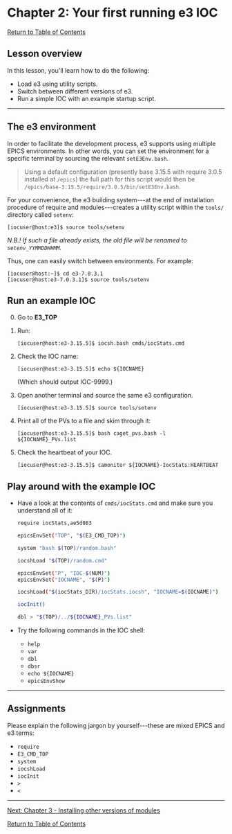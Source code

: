 # Chapter 2: Your first running e3 IOC

[Return to Table of Contents](README.md)

## Lesson overview

In this lesson, you'll learn how to do the following:

* Load e3 using utility scripts.
* Switch between different versions of e3.
* Run a simple IOC with an example startup script.

---

## The e3 environment

In order to facilitate the development process, e3 supports using multiple EPICS environments. In other words, you can set the environment for a specific terminal by sourcing the relevant `setE3Env.bash`.

> Using a default configuration (presently base 3.15.5 with require 3.0.5 installed at `/epics`) the full path for this script would then be `/epics/base-3.15.5/require/3.0.5/bin/setE3Env.bash`.

For your convenience, the e3 building system---at the end of installation procedure of require and modules---creates a utility script within the `tools/` directory called `setenv`:

```console
[iocuser@host:e3]$ source tools/setenv
```

*N.B.! If such a file already exists, the old file will be renamed to `setenv_YYMMDDHHMM`.*

Thus, one can easily switch between environments. For example:

```console
[iocuser@host:~]$ cd e3-7.0.3.1
[iocuser@host:e3-7.0.3.1]$ source tools/setenv
```

## Run an example IOC

0. Go to **E3_TOP**
1. Run:

   ```console
   [iocuser@host:e3-3.15.5]$ iocsh.bash cmds/iocStats.cmd 
   ```

2. Check the IOC name:

   ```console
   [iocuser@host:e3-3.15.5]$ echo ${IOCNAME}
   ```

   (Which should output IOC-9999.)

3. Open another terminal and source the same e3 configuration.

   ```console
   [iocuser@host:e3-3.15.5]$ source tools/setenv
   ```

4. Print all of the PVs to a file and skim through it:

   ```console
   [iocuser@host:e3-3.15.5]$ bash caget_pvs.bash -l ${IOCNAME}_PVs.list
   ```

5. Check the heartbeat of your IOC.

   ```console
   [iocuser@host:e3-3.15.5]$ camonitor ${IOCNAME}-IocStats:HEARTBEAT
   ```

## Play around with the example IOC

* Have a look at the contents of `cmds/iocStats.cmd` and make sure you understand all of it:

  ```bash
  require iocStats,ae5d083

  epicsEnvSet("TOP", "$(E3_CMD_TOP)")

  system "bash $(TOP)/random.bash"

  iocshLoad "$(TOP)/random.cmd"

  epicsEnvSet("P", "IOC-$(NUM)")
  epicsEnvSet("IOCNAME", "$(P)")

  iocshLoad("$(iocStats_DIR)/iocStats.iocsh", "IOCNAME=$(IOCNAME)")

  iocInit()

  dbl > "$(TOP)/../${IOCNAME}_PVs.list"
  ```

* Try the following commands in the IOC shell:

  - `help`
  - `var`
  - `dbl`
  - `dbsr`
  - `echo ${IOCNAME}`
  - `epicsEnvShow`

---

## Assignments

Please explain the following jargon by yourself---these are mixed EPICS and e3 terms:

- `require`
- `E3_CMD_TOP`
- `system`
- `iocshLoad`
- `iocInit`
- `>`
- `<` 


---

[Next: Chapter 3 - Installing other versions of modules](chapter03.md)

[Return to Table of Contents](README.md)

